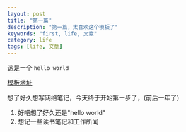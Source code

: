 ```yaml
---
layout: post
title: "第一篇"
description: "第一篇，太喜欢这个模板了"
keywords: "first, life, 文章"
category: life
tags: [life, 文章]
---
```


这是一个 `hello world `


[模板地址](http://havee.me/ "用的这个模板")

想了好久想写网络笔记，今天终于开始第一步了，(前后一年了)

1. 好吧想了好久还是"hello world"
2. 想记一些读书笔记和工作所闻


